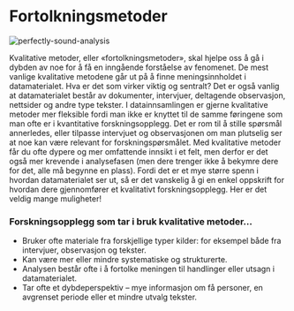# Fortolkningsmetoder

![perfectly-sound-analysis][1]

   [1]: http://jekyll-hyde.no/holberg/wp-content/uploads/2015/01/perfectly-sound-analysis-300x169.jpg

Kvalitative metoder, eller «fortolkningsmetoder», skal hjelpe oss å gå i dybden av noe for å få en inngående forståelse av fenomenet. De mest vanlige kvalitative metodene går ut på å finne meningsinnholdet i datamaterialet. Hva er det som virker viktig og sentralt? Det er også vanlig at datamaterialet består av dokumenter, intervjuer, deltagende observasjon, nettsider og andre type tekster. I datainnsamlingen er gjerne kvalitative metoder mer fleksible fordi man ikke er knyttet til de samme føringene som man ofte er i kvantitative forskningsopplegg. Det er rom til å stille spørsmål annerledes, eller tilpasse intervjuet og observasjonen om man plutselig ser at noe kan være relevant for forskningspørsmålet. Med kvalitative metoder får du ofte dypere og mer omfattende innsikt i et felt, men derfor er det også mer krevende i analysefasen (men dere trenger ikke å bekymre dere for det, alle må begynne en plass). Fordi det er et mye større spenn i hvordan datamaterialet ser ut, så er det vanskelig å gi en enkel oppskrift for hvordan dere gjennomfører et kvalitativt forskningsopplegg. Her er det veldig mange muligheter!

### Forskningsopplegg som tar i bruk kvalitative metoder…

  * Bruker ofte materiale fra forskjellige typer kilder: for eksempel både fra intervjuer, observasjon og tekster.
  * Kan være mer eller mindre systematiske og strukturerte.
  * Analysen består ofte i å fortolke meningen til handlinger eller utsagn i datamaterialet.
  * Tar ofte et dybdeperspektiv – mye informasjon om få personer, en avgrenset periode eller et mindre utvalg tekster.
